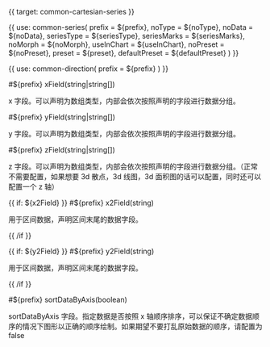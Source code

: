 {{ target: common-cartesian-series }}

<!-- ICartesianSeriesSpec -->

{{ use: common-series(
  prefix = ${prefix},
  noType = ${noType},
  noData = ${noData},
  seriesType = ${seriesType},
  seriesMarks = ${seriesMarks},
  noMorph = ${noMorph},
  useInChart = ${useInChart},
  noPreset = ${noPreset},
  preset = ${preset},
  defaultPreset = ${defaultPreset}
) }}

{{ use: common-direction(
  prefix = ${prefix}
) }}

#${prefix} xField(string|string[])

x 字段。可以声明为数组类型，内部会依次按照声明的字段进行数据分组。

#${prefix} yField(string|string[])

y 字段。可以声明为数组类型，内部会依次按照声明的字段进行数据分组。

#${prefix} zField(string|string[])

z 字段。可以声明为数组类型，内部会依次按照声明的字段进行数据分组。（正常不需要配置，如果想要 3d 散点，3d 线图，3d 面积图的话可以配置，同时还可以配置一个 z 轴）

{{ if: ${x2Field} }}
#${prefix} x2Field(string)

用于区间数据，声明区间末尾的数据字段。

{{ /if }}

{{ if: ${y2Field} }}
#${prefix} y2Field(string)

用于区间数据，声明区间末尾的数据字段。

{{ /if }}

#${prefix} sortDataByAxis(boolean)

sortDataByAxis 字段。指定数据是否按照 x 轴顺序排序，可以保证不确定数据顺序的情况下图形以正确的顺序绘制。如果期望不要打乱原始数据的顺序，请配置为 false
